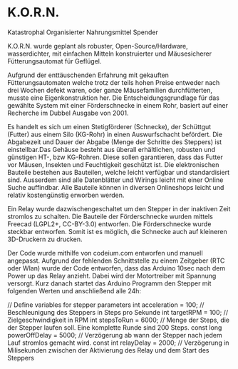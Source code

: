 # K.O.R.N.
Katastrophal Organisierter Nahrungsmittel Spender

K.O.R.N. wurde geplant als robuster, Open-Source/Hardware, wasserdichter, mit einfachen Mitteln konstruierter und Mäusesicherer Fütterungsautomat für Geflügel. 

Aufgrund der enttäuschenden Erfahrung mit gekauften Fütterungsautomaten welche trotz der teils hohen Preise entweder nach drei Wochen defekt waren, oder ganze Mäusefamilien durchfütterten, musste eine Eigenkonstruktion her. Die Entscheidungsgrundlage für das gewählte System mit einer Förderschnecke in einem Rohr, basiert auf einer Recherche im Dubbel Ausgabe von 2001.

Es handelt es sich um einen Stetigförderer (Schnecke), der Schüttgut (Futter) aus einem Silo (KG-Rohr) in einen Auswurfschacht befördert. Die Abgabezeit und Dauer der Abgabe (Menge der Schritte des Steppers) ist einstellbar.Das Gehäuse besteht aus überall erhältlichen, robusten und günstigen HT-, bzw KG-Rohren. Diese sollen garantieren, dass das Futter vor Mäusen, Insekten und Feuchtigkeit geschützt ist. 
Die elektronischen Bauteile bestehen aus Bauteilen, welche leicht verfügbar und standardisiert sind. Ausserdem sind alle Datenblätter und Wirings leicht mit einer Online Suche auffindbar. Alle Bauteile können in diversen Onlineshops leicht und relativ kostengünstig erworben werden.

Ein Relay wurde dazwischengeschaltet um den Stepper in der inaktiven Zeit stromlos zu schalten.
Die Bauteile der Förderschnecke wurden mittels Freecad (LGPL2+, CC-BY-3.0) entworfen. 
Die Förderschnecke wurde steckbar entworfen. Somit ist es möglich, die Schnecke auch auf kleineren 3D-Druckern zu drucken.  

Der Code wurde mithilfe von codeium.com entworfen und manuell angepasst. Aufgrund der fehlenden Schnittstelle zu einem Zeitgeber (RTC oder Wlan) wurde der Code entworfen, dass das Arduino 10sec nach dem Power up das Relay anzieht. Dabei wird der Motortreiber mit Spannung versorgt. Kurz danach startet das Arduino Programm den Stepper mit folgenden Werten und anschließend alle 24h:

// Define variables for stepper parameters
int acceleration = 100; // Beschleunigung des Steppers in Steps pro Sekunde
int targetRPM = 100;    // Zielgeschwindigkeit in RPM
int stepsToRun = 6000;  // Menge der Steps, die der Stepper laufen soll. Eine komplette Runde sind 200 Steps.
const long powerOffDelay = 5000; // Verzögerung ab wann der Stepper nach jedem Lauf stromlos gemacht wird.
const int relayDelay = 2000; // Verzögerung in Milisekunden zwischen der Aktivierung des Relay und dem Start des Steppers
